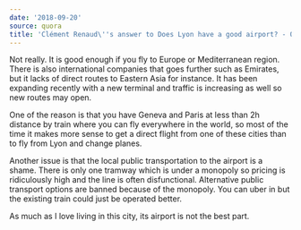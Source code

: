 ```yaml
---
date: '2018-09-20'
source: quora
title: 'Clément Renaud\''s answer to Does Lyon have a good airport? - Quora'
---
```


Not really. It is good enough if you fly to Europe or Mediterranean
region. There is also international companies that goes further such as
Emirates, but it lacks of direct routes to Eastern Asia for instance. It
has been expanding recently with a new terminal and traffic is
increasing as well so new routes may open.

One of the reason is that you have Geneva and Paris at less than 2h
distance by train where you can fly everywhere in the world, so most of
the time it makes more sense to get a direct flight from one of these
cities than to fly from Lyon and change planes.

Another issue is that the local public transportation to the airport is
a shame. There is only one tramway which is under a monopoly so pricing
is ridiculously high and the line is often disfunctional. Alternative
public transport options are banned because of the monopoly. You can
uber in but the existing train could just be operated better.

As much as I love living in this city, its airport is not the best part.
